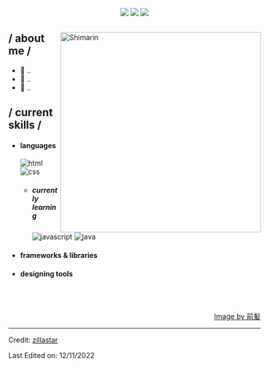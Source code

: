 <p align = center >
  <img src="https://i.postimg.cc/xdG1dfQG/51501821f71acbc2ee96aeac479e7be4.jpg"> <img src="https://i.postimg.cc/xdG1dfQG/51501821f71acbc2ee96aeac479e7be4.jpg"> <img src="https://i.postimg.cc/xdG1dfQG/51501821f71acbc2ee96aeac479e7be4.jpg"> </p>


<div>
  
<img align="right" width="400" alt="Shimarin" src="https://i.imgur.com/aNBi8Jf.png"/>

<h2> / about me /</h2>
  
- 🏫 ..
- 💭 ..
- 🖤 ..
  
<h2> / current skills / </h2>
  
- <h4> languages </h4>
  <img src = "https://img.shields.io/badge/HTML5-E34F26?style=for-the-badge&logo=html5&logoColor=white" alt = "html" />
  <img src = "https://img.shields.io/badge/CSS3-1572B6?style=for-the-badge&logo=css3&logoColor=white" alt = "css" />
  
  
  - <h5> currently learning </h5>
    <img src = "https://img.shields.io/badge/JavaScript-323330?style=for-the-badge&logo=javascript&logoColor=F7DF1E" alt = "javascript" />
    <img src = "https://img.shields.io/badge/java-%23ED8B00.svg?style=for-the-badge&logo=openjdk&logoColor=white" alt = "java" />
  
- <h4> frameworks & libraries </h4>

  
- <h4> designing tools </h4>

  
  </br></br>
  
<div align="right">
<a href="https://www.pixiv.net/en/users/35069640">Image by 前髪</a>
  </div>
  </div>

------
Credit: [zillastar](https://github.com/zillastar)

Last Edited on: 12/11/2022
